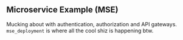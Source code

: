 ## Microservice Example (MSE)
Mucking about with authentication, authorization and API gateways.
`mse_deployment` is where all the cool shiz is happening btw. 
